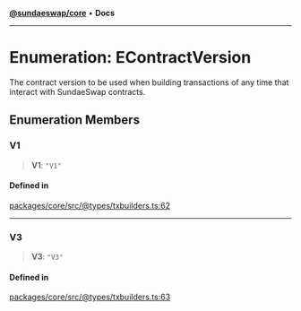 [**@sundaeswap/core**](../../README.md) • **Docs**

***

# Enumeration: EContractVersion

The contract version to be used when building transactions
of any time that interact with SundaeSwap contracts.

## Enumeration Members

### V1

> **V1**: `"V1"`

#### Defined in

[packages/core/src/@types/txbuilders.ts:62](https://github.com/SundaeSwap-finance/sundae-sdk/blob/main/packages/core/src/@types/txbuilders.ts#L62)

***

### V3

> **V3**: `"V3"`

#### Defined in

[packages/core/src/@types/txbuilders.ts:63](https://github.com/SundaeSwap-finance/sundae-sdk/blob/main/packages/core/src/@types/txbuilders.ts#L63)
